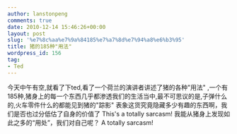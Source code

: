 ```yaml
---
author: lanstonpeng
comments: true
date: 2010-12-14 15:46:26+00:00
layout: post
slug: '%e7%8c%aa%e7%9a%84185%e7%a7%8d%e7%94%a8%e6%b3%95'
title: 猪的185种"用法"
wordpress_id: 156
tag:
- Ted
---
```


今天中午有空,就看了下ted,看了一个荷兰的演讲者讲述了猪的各种"用法" ,一个有185种,猪身上的每一个东西几乎都渗透我们的生活当中,最不可思议的是,子弹什么的,火车零件什么的都能见到猪的"踪影"
表象这货究竟隐藏多少有趣的东西啊，我们是否也过分低估了自身的价值了
This's a totally sarcasm!
我能从猪身上发现如此之多的“用处”，我们对自己呢？
A totally sarcasm!
